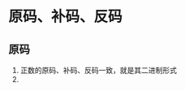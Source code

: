 # 原码、补码、反码

## 原码
1. 正数的原码、补码、反码一致，就是其二进制形式
2. 


‍

‍
<!--stackedit_data:
eyJoaXN0b3J5IjpbNjU3NDg0MDgxXX0=
-->